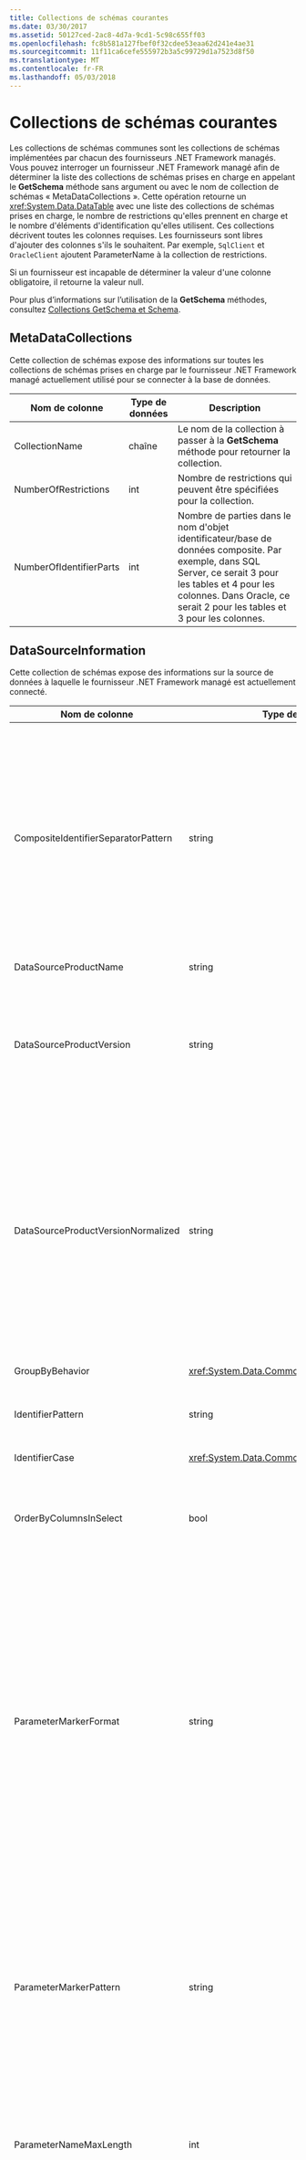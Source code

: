 ```yaml
---
title: Collections de schémas courantes
ms.date: 03/30/2017
ms.assetid: 50127ced-2ac8-4d7a-9cd1-5c98c655ff03
ms.openlocfilehash: fc8b581a127fbef0f32cdee53eaa62d241e4ae31
ms.sourcegitcommit: 11f11ca6cefe555972b3a5c99729d1a7523d8f50
ms.translationtype: MT
ms.contentlocale: fr-FR
ms.lasthandoff: 05/03/2018
---
```

# <a name="common-schema-collections"></a>Collections de schémas courantes
Les collections de schémas communes sont les collections de schémas implémentées par chacun des fournisseurs .NET Framework managés. Vous pouvez interroger un fournisseur .NET Framework managé afin de déterminer la liste des collections de schémas prises en charge en appelant le **GetSchema** méthode sans argument ou avec le nom de collection de schémas « MetaDataCollections ». Cette opération retourne un <xref:System.Data.DataTable> avec une liste des collections de schémas prises en charge, le nombre de restrictions qu'elles prennent en charge et le nombre d'éléments d'identification qu'elles utilisent. Ces collections décrivent toutes les colonnes requises. Les fournisseurs sont libres d'ajouter des colonnes s'ils le souhaitent. Par exemple, `SqlClient` et `OracleClient` ajoutent ParameterName à la collection de restrictions.  
  
 Si un fournisseur est incapable de déterminer la valeur d'une colonne obligatoire, il retourne la valeur null.  
  
 Pour plus d’informations sur l’utilisation de la **GetSchema** méthodes, consultez [Collections GetSchema et Schema](../../../../docs/framework/data/adonet/getschema-and-schema-collections.md).  
  
## <a name="metadatacollections"></a>MetaDataCollections  
 Cette collection de schémas expose des informations sur toutes les collections de schémas prises en charge par le fournisseur .NET Framework managé actuellement utilisé pour se connecter à la base de données.  
  
|Nom de colonne|Type de données|Description|  
|----------------|--------------|-----------------|  
|CollectionName|chaîne|Le nom de la collection à passer à la **GetSchema** méthode pour retourner la collection.|  
|NumberOfRestrictions|int|Nombre de restrictions qui peuvent être spécifiées pour la collection.|  
|NumberOfIdentifierParts|int|Nombre de parties dans le nom d'objet identificateur/base de données composite. Par exemple, dans SQL Server, ce serait 3 pour les tables et 4 pour les colonnes. Dans Oracle, ce serait 2 pour les tables et 3 pour les colonnes.|  
  
## <a name="datasourceinformation"></a>DataSourceInformation  
 Cette collection de schémas expose des informations sur la source de données à laquelle le fournisseur .NET Framework managé est actuellement connecté.  
  
|Nom de colonne|Type de données|Description|  
|----------------|--------------|-----------------|  
|CompositeIdentifierSeparatorPattern|string|Expression régulière pour mettre en correspondance les séparateurs composites dans un identificateur composite. Par exemple, «\\. » (pour SQL Server) ou « @&#124;\\. » (pour Oracle).<br /><br /> Un identificateur composite est généralement ce qui est utilisé pour un nom d’objet de base de données, par exemple : pubs.dbo.authors ou pubs@dbo.authors.<br /><br /> Pour SQL Server, utilisez l’expression régulière «\\. ». Pour OracleClient, utilisez « @&#124;\\. ».<br /><br /> Pour ODBC, utilisez Catalog_name_seperator.<br /><br /> Pour OLE DB, utilisez DBLITERAL_CATALOG_SEPARATOR ou DBLITERAL_SCHEMA_SEPARATOR.|  
|DataSourceProductName|string|Nom du produit auquel accède le fournisseur, tel que « Oracle » ou « SQLServer ».|  
|DataSourceProductVersion|string|Indique la version du produit auquel accède le fournisseur, dans le format natif des sources de données et non dans un format Microsoft.<br /><br /> Dans certains cas, DataSourceProductVersion et DataSourceProductVersionNormalized ont la même valeur. Dans le cas d'OLE DB et d'ODBC, ces valeurs sont toujours identiques étant donné qu'elles sont mappées sur le même appel de fonction dans l'API native sous-jacente.|  
|DataSourceProductVersionNormalized|string|Version normalisée pour la source de données, telle qu'elle peut être comparée à `String.Compare()`. Son format est identique pour toutes les versions du fournisseur afin d'empêcher la version 10 d'opérer un tri entre les versions 1 et 2.<br /><br /> Par exemple, le fournisseur Oracle utilise un format de « nn.nn.nn.nn.nn » pour sa version normalisée, ce qui entraîne une source de données Oracle 8i retourne « 08.01.07.04.01 ». SQL Server utilise le format « nn.nn.nnnn » Microsoft classique.<br /><br /> Dans certains cas, DataSourceProductVersion et DataSourceProductVersionNormalized ont la même valeur. Dans le cas d'OLE DB et d'ODBC, ces valeurs sont toujours identiques étant donné qu'elles sont mappées sur le même appel de fonction dans l'API native sous-jacente.|  
|GroupByBehavior|<xref:System.Data.Common.GroupByBehavior>|Spécifie la relation entre les colonnes dans une clause GROUP BY et les colonnes non agrégées dans la liste de sélection.|  
|IdentifierPattern|string|Expression régulière qui correspond à un identificateur et dont la valeur de correspondance est l'identificateur. Par exemple, « [A-Za-z0-9_#$] ».|  
|IdentifierCase|<xref:System.Data.Common.IdentifierCase>|Indique si des identificateurs non entourés de guillemets sont traités ou non comme respectant la casse.|  
|OrderByColumnsInSelect|bool|Spécifie si les colonnes d'une clause ORDER BY doivent figurer dans la liste de sélection. Une valeur true indique qu'elles doivent obligatoirement figurer dans la liste de sélection ; une valeur false indique qu'elles ne doivent pas obligatoirement figurer dans la liste de sélection.|  
|ParameterMarkerFormat|string|Chaîne de format représentant la manière de formater un paramètre.<br /><br /> Si les paramètres nommés sont pris en charge par la source de données, le premier espace réservé dans cette chaîne doit être l'emplacement où le nom de paramètre doit être formaté.<br /><br /> Par exemple, si la source de données attend des paramètres nommés et précédés un « : » serait « :{0}». En cas de formatage avec un nom de paramètre « p1 », la chaîne obtenue est « :p1 ».<br /><br /> Si la source de données attend des paramètres précédés le ' @', mais les noms les incluent déjà, il s’agit '{0}» et le résultat de la mise en forme d’un paramètre nommé «@p1« consiste simplement à »@p1».<br /><br /> Pour les sources de données qui ne sont pas attendent des paramètres nommés et attendent l’utilisation de la « ? » caractères, la chaîne de format peut être spécifiée simplement comme « ? », qui ignore le nom du paramètre. Pour OLE DB, nous retournons « ? ».|  
|ParameterMarkerPattern|string|Expression régulière représentant un marqueur de paramètre. Elle a pour valeur de correspondance éventuelle le nom de paramètre.<br /><br /> Par exemple, si les paramètres nommés sont pris en charge avec un caractère initial « @ » qui sera inclus dans le nom de paramètre, cela donne : « (@[A-Za-z0-9_$#]*) ».<br /><br /> Toutefois, si les paramètres nommés sont pris en charge avec un « : » comme caractère initial et il n’est pas partie du nom du paramètre, il s’agit : » : ([A-Za-z0-9_$ #]\*) ».<br /><br /> Bien sûr, si la source de données ne prend pas en charge les paramètres nommés, cela donne simplement « ? ».|  
|ParameterNameMaxLength|int|Longueur maximale d'un nom de paramètre en caractères. Si les noms de paramètres sont pris en charge, Visual Studio attend que la valeur minimale de longueur maximale soit de 30 caractères.<br /><br /> Si la source de données ne prend pas en charge les paramètres nommés, cette propriété retourne zéro.|  
|ParameterNamePattern|string|Expression régulière représentant les noms de paramètre valides. Les différentes sources de données ont des règles différentes concernant les caractères qui peuvent être utilisés pour les noms de paramètre.<br /><br /> Si les noms de paramètre sont pris en charge, Visual Studio attend que les caractères « \p{Lu}\p{Ll}\p{Lt}\p{Lm}\p{Lo}\p{Nl}\p{Nd} » correspondent à l'ensemble minimal pris en charge de caractères valides pour les noms de paramètre.|  
|QuotedIdentifierPattern|string|Expression régulière qui correspond à un identificateur entre guillemets et qui a pour valeur de correspondance l'identificateur proprement dit, sans les guillemets. Par exemple, si la source de données utilise des guillemets doubles pour identifier des identificateurs entre guillemets, cela serait : « (([^\\"]&#124;\\"\\") *) ».|  
|QuotedIdentifierCase|<xref:System.Data.Common.IdentifierCase>|Indique si des identificateurs entourés de guillemets sont traités ou non comme respectant la casse.|  
|StatementSeparatorPattern|string|Expression régulière représentant le séparateur d'instruction.|  
|StringLiteralPattern|string|Expression régulière qui correspond à un littéral de chaîne et dont la valeur de correspondance est le littéral proprement dit. Par exemple, si la source de données utilise des guillemets simples pour identifier des chaînes, cela serait : « ('([^']&#124;'') *') » »|  
|SupportedJoinOperators|<xref:System.Data.Common.SupportedJoinOperators>|Spécifie les types d'instructions SQL jointes prises en charge par la source de données.|  
  
## <a name="datatypes"></a>DataTypes  
 Cette collection de schémas expose des informations sur les types de données pris en charge par la base de données à laquelle le fournisseur .NET Framework managé est actuellement connecté.  
  
|Nom de colonne|Type de données|Description|  
|----------------|--------------|-----------------|  
|TypeName|string|Nom de type de données spécifique au fournisseur.|  
|ProviderDbType|int|Valeur de type de données spécifique au fournisseur à utiliser pour la spécification du type d'un paramètre. Par exemple, SqlDbType.Money ou OracleType.Blob.|  
|ColumnSize|long|La longueur d'une colonne ou d'un paramètre non numérique fait référence à la longueur maximale ou à la longueur définie pour ce type par le fournisseur.<br /><br /> Pour les données de type caractère, il s'agit de la longueur maximale ou de la longueur en unités définie par la source de données. Le concept d'Oracle consiste à spécifier une longueur, puis à spécifier la taille de stockage réelle de certains types de données caractère. Cela définit uniquement la longueur en unités pour Oracle.<br /><br /> Pour les données de type date-heure, il s'agit de la longueur de la représentation de chaîne (en supposant la précision maximale autorisée de la partie fractions de secondes).<br /><br /> Si le type de données est numérique, il s'agit de la limite supérieure de la précision maximale du type de données.|  
|CreateFormat|string|Chaîne de format représentant la manière d'ajouter cette colonne à une instruction de définition de données, telle que CREATE TABLE. Chaque élément dans le tableau CreateParameter doit être représenté par un « marqueur de paramètre » dans la chaîne de format.<br /><br /> Par exemple, le type de données SQL DECIMAL nécessite une précision et une échelle. Dans ce cas, la chaîne de format serait « DECIMAL ({0},{1}) ».|  
|CreateParameters|string|Paramètres de création à spécifier lors de la création d'une colonne de ce type de données. Les paramètres de création sont répertoriés dans la chaîne, avec des virgules de séparation, dans l'ordre dans lequel ils doivent être fournis.<br /><br /> Par exemple, le type de données SQL DECIMAL nécessite une précision et une échelle. Dans ce cas, les paramètres de création doivent contenir la chaîne « precision, scale ».<br /><br /> Dans une commande de texte pour créer une colonne DECIMAL avec une précision de 10 et une échelle de 2, la valeur de la colonne CreateFormat peut être décimale ({0},{1}) » et la spécification de type complète serait Decimal (10,2).|  
|Type de données|string|Nom du type .NET Framework du type de données.|  
|IsAutoincrementable|bool|true — Les valeurs de ce type de données peuvent être auto-incrémentées.<br /><br /> false — Les valeurs de ce type de données ne peuvent pas être auto-incrémentées.<br /><br /> Notez que cela indique simplement si une colonne de ce type de données peut être auto-incrémentée, pas que toutes les colonnes de ce type le sont.|  
|IsBestMatch|bool|true — Le type de données est la meilleure correspondance entre tous les types de données du magasin de données et le type de données .NET Framework indiqué par la valeur de la colonne DataType.<br /><br /> false — Le type de données n'est pas la meilleure correspondance.<br /><br /> Pour chaque ensemble de lignes dans lequel la valeur de la colonne DataType est identique, la colonne IsBestMatch est définie comme true dans une seule ligne.|  
|IsCaseSensitive|bool|true — Le type de données est un type de caractère respectant la casse.<br /><br /> false — Le type de données n'est pas un type de caractère ou ne respecte pas la casse.|  
|IsFixedLength|bool|true — Les colonnes de ce type de données créées par la DDL sont de longueur fixe.<br /><br /> false — Les colonnes de ce type de données créées par la DDL sont de longueur variable.<br /><br /> DBNull.Value — Il est impossible de déterminer si le fournisseur mappera ce champ avec une colonne de longueur fixe ou variable.|  
|IsFixedPrecisionScale|bool|true — Le type de données a une précision et une échelle fixes.<br /><br /> false — Le type de données n'a pas de précision ni d'échelle fixes.|  
|IsLong|bool|true — Le type de données contient des données très longues ; la définition de données très longues est spécifique au fournisseur.<br /><br /> false — Le type de données ne contient pas de données très longues.|  
|IsNullable|bool|true — Le type de données est Nullable.<br /><br /> false — Le type de données n'est pas Nullable.<br /><br /> DBNull.Value — Il est impossible de déterminer si le type de données est Nullable.|  
|IsSearchable|bool|true — Le type de données peut être utilisé dans une clause WHERE avec tout opérateur, à l'exception du prédicat LIKE.<br /><br /> false — Le type de données ne peut pas être utilisé dans une clause WHERE avec un opérateur, à l'exception du prédicat LIKE.|  
|IsSearchableWithLike|bool|true — Le type de données peut être utilisé avec le prédicat LIKE.<br /><br /> false — Le type de données ne peut pas être utilisé avec le prédicat LIKE.|  
|IsUnsigned|bool|true — Le type de données n'est pas signé.<br /><br /> false — Le type de données est signé.<br /><br /> DBNull.Value — Non applicable au type de données.|  
|MaximumScale|short|Si l'indicateur de type est un type numérique, il correspond au nombre maximal de chiffres autorisés à droite de la virgule décimale. Sinon, c'est DBNull.Value.|  
|MinimumScale|short|Si l'indicateur de type est un type numérique, il correspond au nombre minimal de chiffres autorisés à droite de la virgule décimale. Sinon, c'est DBNull.Value.|  
|IsConcurrencyType|bool|true — Le type de données est mis à jour par la base de données à chaque modification de la ligne et la valeur de la colonne diffère de toutes les valeurs précédentes.<br /><br /> false — Le type de données n'est pas mis à jour par la base de données à chaque modification de la ligne.<br /><br /> DBNull.Value — La base de données ne prend pas en charge ce type de données.|  
|IsLiteralSupported|bool|true — Le type de données peut être exprimé comme littéral.<br /><br /> false — Le type de données ne peut pas être exprimé comme littéral.|  
|LiteralPrefix|string|Préfixe appliqué à un littéral donné.|  
|LiteralSuffix|chaîne|Suffixe appliqué à un littéral donné.|  
|NativeDataType|Chaîne|NativeDataType est une colonne spécifique à OLE DB pour l'exposition du type OLE DB du type de données.|  
  
## <a name="restrictions"></a>Restrictions  
 Cette collection de schémas expose des informations sur les restrictions prises en charge par le fournisseur .NET Framework managé actuellement utilisé pour se connecter à la base de données.  
  
|Nom de colonne|Type de données|Description|  
|----------------|--------------|-----------------|  
|CollectionName|string|Nom de la collection à laquelle ces restrictions s'appliquent.|  
|RestrictionName|string|Nom de la restriction dans la collection.|  
|RestrictionDefault|string|Ignoré.|  
|RestrictionNumber|int|Emplacement réel des restrictions de collections dans lequel figure cette restriction particulière.|  
  
## <a name="reservedwords"></a>ReservedWords  
 Cette collection de schémas expose des informations sur les mots réservés par la base de données à laquelle le fournisseur .NET Framework managé est actuellement connecté.  
  
|Nom de colonne|Type de données|Description|  
|----------------|--------------|-----------------|  
|ReservedWord|chaîne|Spécifique au fournisseur de mot réservé.|  
  
## <a name="see-also"></a>Voir aussi  
 [Récupération des informations de schéma de base de données](../../../../docs/framework/data/adonet/retrieving-database-schema-information.md)  
 [Collections GetSchema et Schema](../../../../docs/framework/data/adonet/getschema-and-schema-collections.md)  
 [Fournisseurs managés ADO.NET et centre de développement DataSet](http://go.microsoft.com/fwlink/?LinkId=217917)
